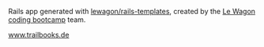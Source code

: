 Rails app generated with [lewagon/rails-templates](https://github.com/lewagon/rails-templates), created by the [Le Wagon coding bootcamp](https://www.lewagon.com) team.

www.trailbooks.de
